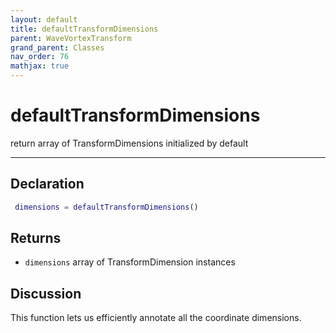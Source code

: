 ```yaml
---
layout: default
title: defaultTransformDimensions
parent: WaveVortexTransform
grand_parent: Classes
nav_order: 76
mathjax: true
---
```


#  defaultTransformDimensions

return array of TransformDimensions initialized by default


---

## Declaration
```matlab
 dimensions = defaultTransformDimensions()
```
## Returns
+ `dimensions`  array of TransformDimension instances

## Discussion

  This function lets us efficiently annotate all the coordinate dimensions.
 
      

